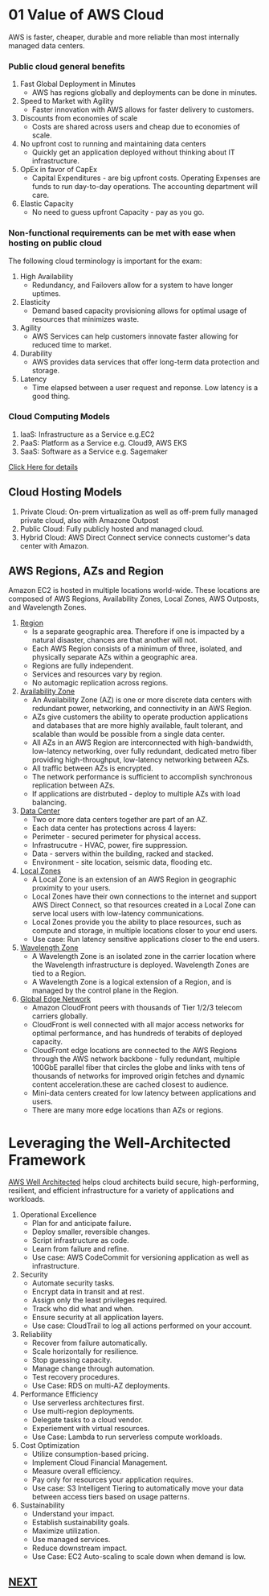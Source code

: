 # 01 Value of AWS Cloud

AWS is faster, cheaper, durable and more reliable than most internally managed data centers.
### Public cloud general benefits 
1. Fast Global Deployment in Minutes
    * AWS has regions globally and deployments can be done in minutes.
1. Speed to Market with Agility
    * Faster innovation with AWS allows for faster delivery to customers.
1. Discounts from economies of scale 
    * Costs are shared across users and cheap due to economies of scale.
1. No upfront cost to running and maintaining data centers
    * Quickly get an application deployed without thinking about IT infrastructure.
1. OpEx in favor of CapEx
    * Capital Expenditures - are big upfront costs. Operating Expenses are funds to run day-to-day operations. The accounting department will care.
1. Elastic Capacity
    * No need to guess upfront Capacity - pay as you go.


### Non-functional requirements can be met with ease when hosting on public cloud
The following cloud terminology is important for the exam:
1. High Availability
    * Redundancy, and Failovers allow for a system to have longer uptimes.
1. Elasticity
    * Demand based capacity provisioning allows for optimal usage of resources that minimizes waste.
1. Agility
    * AWS Services can help customers innovate faster allowing for reduced time to market.
1. Durability
    * AWS provides data services that offer long-term data protection and storage.
1. Latency
    * Time elapsed between a user request and reponse. Low latency is a good thing.
### Cloud Computing Models

1. IaaS: Infrastructure as a Service e.g.EC2
1. PaaS: Platform as a Service e.g. Cloud9, AWS EKS 
1. SaaS: Software as a Service e.g. Sagemaker

[Click Here for details](https://aws.amazon.com/what-is-cloud-computing/?pg=TOCC)
## Cloud Hosting Models

1. Private Cloud: On-prem virtualization as well as off-prem fully managed private cloud, also with Amazone Outpost
1. Public Cloud: Fully publicly hosted and managed cloud.
1. Hybrid Cloud: AWS Direct Connect service connects customer's data center with Amazon.

## AWS Regions, AZs and Region

Amazon EC2 is hosted in multiple locations world-wide. These locations are composed of AWS Regions, Availability Zones, Local Zones, AWS Outposts, and Wavelength Zones.
1. [Region](https://docs.aws.amazon.com/AWSEC2/latest/UserGuide/using-regions-availability-zones.html)
    * Is a separate geographic area. Therefore if one is impacted by a natural disaster, chances are that another will not.
    * Each AWS Region consists of a minimum of three, isolated, and physically separate AZs within a geographic area.
    * Regions are fully independent.
    * Services and resources vary by region.
    * No automagic replication across regions. 
1. [Availability Zone](https://aws.amazon.com/about-aws/global-infrastructure/regions_az/)
    * An Availability Zone (AZ) is one or more discrete data centers with redundant power, networking, and connectivity in an AWS Region. 
    * AZs give customers the ability to operate production applications and databases that are more highly available, fault tolerant, and scalable than would be possible from a single data center. 
    * All AZs in an AWS Region are interconnected with high-bandwidth, low-latency networking, over fully redundant, dedicated metro fiber providing high-throughput, low-latency networking between AZs. 
    * All traffic between AZs is encrypted. 
    * The network performance is sufficient to accomplish synchronous replication between AZs. 
    * If applications are distrbuted - deploy to multiple AZs with load balancing.
1. [Data Center](https://aws.amazon.com/compliance/data-center/data-centers/)
    * Two or more data centers together are part of an AZ.
    * Each data center has protections across 4 layers:
    * Perimeter - secured perimeter for physical access.
    * Infrastrucutre - HVAC, power, fire suppression.
    * Data - servers within the building, racked and stacked.
    * Environment - site location, seismic data, flooding etc.
1. [Local Zones](https://aws.amazon.com/about-aws/global-infrastructure/localzones/)
    * A Local Zone is an extension of an AWS Region in geographic proximity to your users. 
    * Local Zones have their own connections to the internet and support AWS Direct Connect, so that resources created in a Local Zone can serve local users with low-latency communications. 
    * Local Zones provide you the ability to place resources, such as compute and storage, in multiple locations closer to your end users.
    * Use case: Run latency sensitive applications closer to the end users.
1. [Wavelength Zone](https://docs.aws.amazon.com/AWSEC2/latest/UserGuide/using-regions-availability-zones.html#concepts-wavelength-zones)
    * A Wavelength Zone is an isolated zone in the carrier location where the Wavelength infrastructure is deployed. Wavelength Zones are tied to a Region. 
    * A Wavelength Zone is a logical extension of a Region, and is managed by the control plane in the Region.
1. [Global Edge Network](https://aws.amazon.com/cloudfront/features/?p=ugi&l=na&whats-new-cloudfront.sort-by=item.additionalFields.postDateTime&whats-new-cloudfront.sort-order=desc) 
    * Amazon CloudFront peers with thousands of Tier 1/2/3 telecom carriers globally.
    * CloudFront is well connected with all major access networks for optimal performance, and has hundreds of terabits of deployed capacity. 
    * CloudFront edge locations are connected to the AWS Regions through the AWS network backbone - fully redundant, multiple 100GbE parallel fiber that circles the globe and links with tens of thousands of networks for improved origin fetches and dynamic content acceleration.these are cached closest to audience.
    * Mini-data centers created for low latency between applications and users.
    * There are many more edge locations than AZs or regions.


 # Leveraging the Well-Architected Framework
[AWS Well Architected](https://aws.amazon.com/architecture/well-architected/?wa-lens-whitepapers.sort-by=item.additionalFields.sortDate&wa-lens-whitepapers.sort-order=desc&wa-guidance-whitepapers.sort-by=item.additionalFields.sortDate&wa-guidance-whitepapers.sort-order=des=) helps cloud architects build secure, high-performing, resilient, and efficient infrastructure for a variety of applications and workloads.

1. Operational Excellence
    * Plan for and anticipate failure. 
    * Deploy smaller, reversible changes. 
    * Script infrastructure as code. 
    * Learn from failure and refine.
    * Use case: AWS CodeCommit for versioning application as well as infrastructure.
1. Security
    * Automate security tasks.
    * Encrypt data in transit and at rest.
    * Assign only the least privileges required.
    * Track who did what and when.
    * Ensure security at all application layers.
    * Use case: CloudTrail to log all actions performed on your account.
1. Reliability
    * Recover from failure automatically.
    * Scale horizontally for resilience.
    * Stop guessing capacity.
    * Manage change through automation.
    * Test recovery procedures.
    * Use Case: RDS on multi-AZ deployments.
1. Performance Efficiency
    * Use serverless architectures first.
    * Use multi-region deployments.
    * Delegate tasks to a cloud vendor.
    * Experiement with virtual resources.
    * Use Case: Lambda to run serverless compute workloads.
1. Cost Optimization
    * Utilize consumption-based pricing.
    * Implement Cloud Financial Management.
    * Measure overall efficiency.
    * Pay only for resources your application requires.
    * Use case: S3 Intelligent Tiering to automatically move your data between access tiers based on usage patterns.
1. Sustainability
    * Understand your impact.
    * Establish sustainability goals.
    * Maximize utilization.
    * Use managed services.
    * Reduce downstream impact.
    * Use Case: EC2 Auto-scaling to scale down when demand is low.


## [NEXT](./05-AWS_Core_Services.md)

